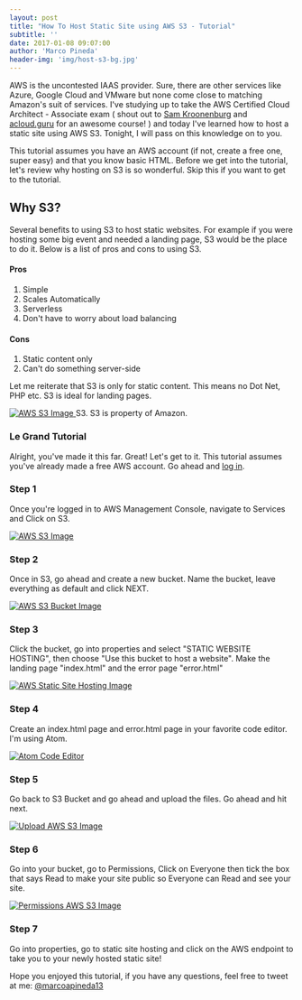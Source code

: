 ```yaml
---
layout: post
title: "How To Host Static Site using AWS S3 - Tutorial"
subtitle: ''
date: 2017-01-08 09:07:00
author: 'Marco Pineda'
header-img: 'img/host-s3-bg.jpg'
---
```


<p>
AWS is the uncontested IAAS provider. Sure, there are other services like Azure, Google Cloud and VMware but none come close to matching Amazon's suit of services. I've studying up to take the AWS Certified Cloud Architect - Associate exam ( shout out to <a href='https://twitter.com/samkroon'>Sam Kroonenburg</a> and <a href='https://t.co/VbhlVUys1z'>acloud.guru</a> for an awesome course! ) and today I've learned how to host a static site using AWS S3. Tonight, I will pass on this knowledge on to you.
</p>

<p>
This tutorial assumes you have an AWS account (if not, create a free one, super easy) and that you know basic HTML.
Before we get into the tutorial, let's review why hosting on S3 is so wonderful. Skip this if you want to get to the tutorial.
</p>


  <h2>Why S3?</h2>
  <p>Several benefits to using S3 to host static websites. For example if you were hosting some big event and needed a landing page, S3 would be the place to do it. Below is a list of pros and cons to using S3.</p>

  <h4>Pros</h4>
  <ol>
    <li>Simple</li>
    <li>Scales Automatically</li>
    <li>Serverless</li>
    <li>Don't have to worry about load balancing</li>
  </ol>

  <h4>Cons</h4>
  <ol>
    <li>Static content only</li>
    <li>Can't do something server-side</li>
  </ol>

  <p>Let me reiterate that S3 is only for static content. This means no Dot Net, PHP etc. S3 is ideal for landing pages.</p>

  <!-- IMAGE OF S3 HERE -->
  <a href="#">
      <img src="{{ site.baseurl }}/img/s3-bg.png" alt="AWS S3 Image">
  </a>
  <span class="caption text-muted">S3. S3 is property of Amazon.</span>

  <h3>Le Grand Tutorial</h3>  
  <p>
  Alright, you've made it this far. Great! Let's get to it. This tutorial assumes you've already made a free AWS account. Go ahead and <a href='https://aws.amazon.com/console/' target='blank'>log in</a>.  
  </p>


  <h3>Step 1</h3>
  <p>
  Once you're logged in to AWS Management Console, navigate to Services and Click on S3.
  </p>

  <a href="#">
      <img src="{{ site.baseurl }}/img/step1.png" alt="AWS S3 Image">
  </a>


  <h3>Step 2</h3>
  <p>
   Once in S3, go ahead and create a new bucket. Name the bucket, leave everything as default and click NEXT.
  </p>

  <a href="#">
      <img src="{{ site.baseurl }}/img/create-bucket.png" alt="AWS S3 Bucket Image">
  </a>


  <h3>Step 3</h3>
  <p>
  Click the bucket, go into properties and select "STATIC WEBSITE HOSTING", then choose "Use this bucket to host a website". Make the landing page "index.html" and the error page "error.html"
  </p>

  <a href="#">
      <img src="{{ site.baseurl }}/img/static-web-site-hosting.png" alt="AWS Static Site Hosting Image">
  </a>


  <h3>Step 4</h3>
  <p>
  Create an index.html page and error.html page in your favorite code editor. I'm using Atom.
  </p>

  <a href="#">
      <img src="{{ site.baseurl }}/img/index-example.png" alt="Atom Code Editor">
  </a>

  <h3>Step 5</h3>
  <p>
  Go back to S3 Bucket and go ahead and upload the files. Go ahead and hit next.
  </p>

  <a href="#">
      <img src="{{ site.baseurl }}/img/upload.png" alt="Upload AWS S3 Image">
  </a>


  <h3>Step 6</h3>
  <p>
   Go into your bucket, go to Permissions, Click on Everyone then tick the box that says Read to make your site public so Everyone can Read and see your site.
  </p>

  <a href="#">
      <img src="{{ site.baseurl }}/img/permissions.png" alt="Permissions AWS S3 Image">
  </a>

  <h3>Step 7</h3>
  <p>
  Go into properties, go to static site hosting and click on the AWS endpoint to take you to your newly hosted static site!
  </p>


  <p>Hope you enjoyed this tutorial, if you have any questions, feel free to tweet at me: <a href='https://twitter.com/marcoapineda13'>@marcoapineda13 </a></p>
